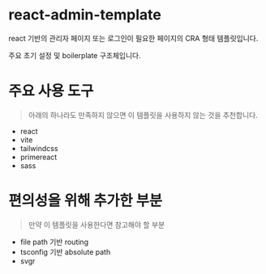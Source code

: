 # react-admin-template

react 기반의 관리자 페이지 또는 로그인이 필요한 페이지의 CRA 형태 템플릿입니다.

주요 초기 설정 및 boilerplate 구조체입니다.

# 주요 사용 도구

> 아래의 하나라도 만족하지 않으면 이 템플릿을 사용하지 않는 것을 추천합니다.

- react
- vite
- tailwindcss
- primereact
- sass

# 편의성을 위해 추가한 부분

> 만약 이 템플릿을 사용한다면 참고해야 할 부분

- file path 기반 routing
- tsconfig 기반 absolute path
- svgr
